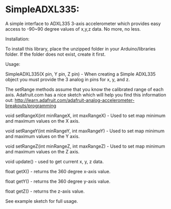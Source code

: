 SimpleADXL335:
============

A simple interface to ADXL335 3-axis accelerometer which provides easy access to -90~90 degree values of x,y,z data. No more, no less.


Installation:

To install this library, place the unzipped folder in your Arduino/libraries folder. If the folder does not exist, create it first.


Usage:

SimpleADXL335(X pin, Y pin, Z pin) - When creating a Simple ADXL335 object you must provide the 3 analog in pins for x, y, and z.

The setRange methods assume that you know the calibrated range of each axis. Adafruit.com has a nice sketch which will help you find this information out: http://learn.adafruit.com/adafruit-analog-accelerometer-breakouts/programming

void setRangeX(int minRangeX, int maxRangeX) - Used to set map minimum and maximum values on the X axis.

void setRangeY(int minRangeY, int maxRangeY) - Used to set map minimum and maximum values on the Y axis.

void setRangeZ(int minRangeZ, int maxRangeZ) - Used to set map minimum and maximum values on the Z axis.

void update() - used to get current x, y, z data.

float getX() - returns the 360 degree x-axis value.

float getY() - returns the 360 degree y-axis value.

float getZ() - returns the z-axis value.


See example sketch for full usage.
